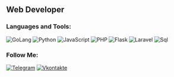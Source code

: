 ## Web Developer

### Languages and Tools:
![GoLang](https://img.shields.io/badge/-Golang-090909?style=for-the-badge&logo=go&logoColor=47C5FB)
![Python](https://img.shields.io/badge/-Python-090909?style=for-the-badge&logo=python&logoColor=47C5FB)
![JavaScript](https://img.shields.io/badge/-JavaScript-090909?style=for-the-badge&logo=javascript&logoColor=47C5FB)
![PHP](https://img.shields.io/badge/-PHP-090909?style=for-the-badge&logo=php&logoColor=097CDB)
![Flask](https://img.shields.io/badge/-Flask-090909?style=for-the-badge&logo=flask&logoColor=F8C52C)
![Laravel](https://img.shields.io/badge/-Laravel-090909?style=for-the-badge&logo=laravel&logoColor=F88C00)
![Sql](https://img.shields.io/badge/-Sql-090909?style=for-the-badge&logo=mysql&logoColor=00648B)

### Follow Me:
[![Telegram](https://img.shields.io/badge/-Telegram-090909?style=for-the-badge&logo=telegram&logoColor=27A0D9)](https://t.me/nedecman)
[![Vkontakte](https://img.shields.io/badge/-Vkontakte-090909?style=for-the-badge&logo=Vk&logoColor=4F7DB3)](https://vk.com/nedecman)
